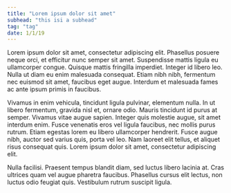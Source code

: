 ```yaml
---
title: "Lorem ipsum dolor sit amet"
subhead: "this isi a subhead"
tag: "tag"
date: 1/1/19
---
```


Lorem ipsum dolor sit amet, consectetur adipiscing elit. Phasellus posuere neque orci, et efficitur nunc semper sit amet. Suspendisse mattis ligula eu ullamcorper congue. Quisque mattis fringilla imperdiet. Integer id libero leo. Nulla ut diam eu enim malesuada consequat. Etiam nibh nibh, fermentum nec euismod sit amet, faucibus eget augue. Interdum et malesuada fames ac ante ipsum primis in faucibus.

Vivamus in enim vehicula, tincidunt ligula pulvinar, elementum nulla. In ut libero fermentum, gravida nisl et, ornare odio. Mauris tincidunt id purus at semper. Vivamus vitae augue sapien. Integer quis molestie augue, sit amet interdum enim. Fusce venenatis eros vel ligula faucibus, nec mollis purus rutrum. Etiam egestas lorem eu libero ullamcorper hendrerit. Fusce augue nibh, auctor sed varius quis, porta vel leo. Nam laoreet elit tellus, et aliquet risus consequat quis. Lorem ipsum dolor sit amet, consectetur adipiscing elit.

Nulla facilisi. Praesent tempus blandit diam, sed luctus libero lacinia at. Cras ultrices quam vel augue pharetra faucibus. Phasellus cursus elit lectus, non luctus odio feugiat quis. Vestibulum rutrum suscipit ligula.
